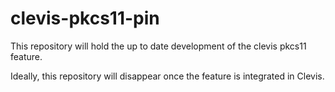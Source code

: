 # clevis-pkcs11-pin
This repository will hold the up to date development of the clevis pkcs11 feature.

Ideally, this repository will disappear once the feature is integrated in Clevis.
